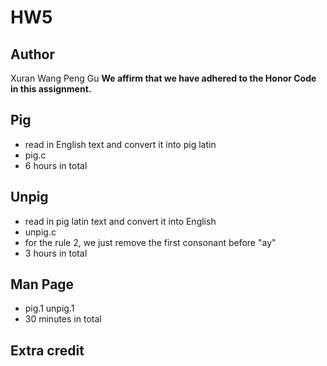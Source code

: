 # HW5

## Author
Xuran Wang
Peng Gu
**We affirm that we have adhered to the Honor Code in this assignment.**

## Pig
- read in English text and convert it into pig latin
- pig.c
- 6 hours in total

## Unpig
- read in pig latin text and convert it into English
- unpig.c
- for the rule 2, we just remove the first consonant before "ay"
- 3 hours in total

## Man Page
- pig.1 unpig.1
- 30 minutes in total

## Extra credit
